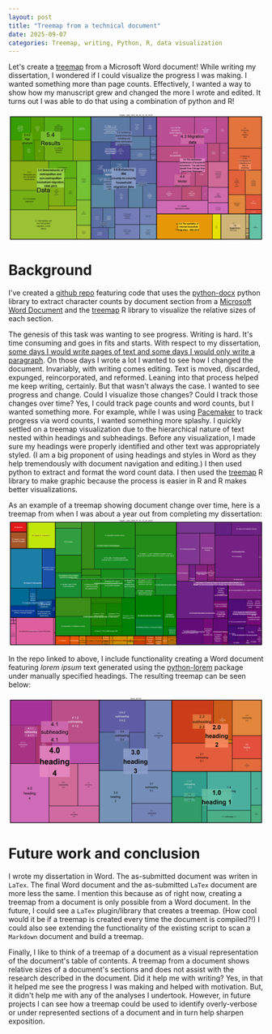 ```yaml
---
layout: post
title: "Treemap from a technical document"
date: 2025-09-07
categories: Treemap, writing, Python, R, data visualization
---
```


Let's create a [treemap](https://www.cs.umd.edu/hcil/treemap/) from a Microsoft Word document! While writing my dissertation, I wondered if I could visualize the progress I was making. I wanted something more than page counts. Effectively, I wanted a way to show how my manuscript grew and changed the more I wrote and edited. It turns out I was able to do that using a combination of python and R!

![final dissertation treemap](media/treemap_tech_doc/chapter_data_2025_09_06_22_56_40.png)

# Background
I've created a [github repo](https://github.com/mike-babb/doc_to_tree_map) featuring code that uses the [python-docx](https://pypi.org/project/python-docx/) python library to extract character counts by document section from a [Microsoft Word Document](https://en.wikipedia.org/wiki/Microsoft_Word) and the [treemap](https://cran.r-project.org/package=treemap) R library to visualize the relative sizes of each section.

The genesis of this task was wanting to see progress. Writing is hard. It's time consuming and goes in fits and starts. With respect to my dissertation, [some days I would write pages of text and some days I would only write a paragraph](https://mike-babb.github.io/blog/2022/02/01/how-i-finished_part_3). On those days I wrote a lot I wanted to see how I changed the document. Invariably, with writing comes editing. Text is moved, discarded, expunged, reincorporated, and reformed. Leaning into that process helped me keep writing, certainly. But that wasn't always the case. I wanted to see progress and change. Could I visualize those changes? Could I track those changes over time? Yes, I could track page counts and word counts, but I wanted something more. For example, while I was using [Pacemaker](https://www.pacemaker.press/home) to track progress via word counts, I wanted something more splashy. I quickly settled on a treemap visualization due to the hierarchical nature of text nested within headings and subheadings. Before any visualization, I made sure my headings were properly identified and other text was appropriately styled. (I am a big proponent of using headings and styles in Word as they help tremendously with document navigation and editing.) I then used python to extract and format the word count data. I then used the [treemap](https://cran.r-project.org/package=treemap) R library to make graphic because the process is easier in R and R makes better visualizations. 

As an example of a treemap showing document change over time, here is a treemap from when I was about a year out from completing my dissertation:
![year-out](../media/treemap_tech_doc/chapter_data_2020_07_07_13_03_29.png)

In the repo linked to above, I include functionality creating a Word document featuring *lorem ipsum* text generated using the [python-lorem](https://pypi.org/project/python-lorem/) package under manually specified headings. The resulting treemap can be seen below:

![lorem ipsum tree map](../media/treemap_tech_doc/demo_text.png)

# Future work and conclusion
I wrote my dissertation in Word. The as-submitted document was writen in `LaTex`. The final Word document and the as-submitted `LaTex` document are more less the same. I mention this because as of right now, creating a treemap from a document is only possible from a Word document. In the future, I could see a `LaTex` plugin/library that creates a treemap. (How cool would it be if a treemap is created every time the document is compiled?!) I could also see extending the functionality of the existing script to scan a `Markdown` document and build a treemap. 

Finally, I like to think of a treemap of a document as a visual representation of the document's table of contents. A treemap from a document shows relative sizes of a document's sections and does not assist with the research described in the document. Did it help me with writing? Yes, in that it helped me see the progress I was making and helped with motivation. But, it didn't help me with any of the analyses I undertook. However, in future projects I can see how a treemap could be used to identify overly-verbose or under represented sections of a document and in turn help sharpen exposition. 








